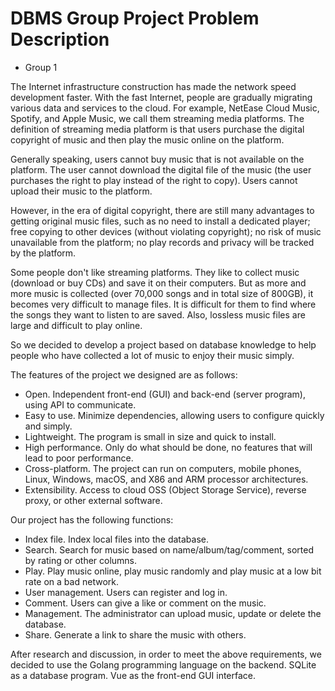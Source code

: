 # DBMS Group Project Problem Description

- Group 1

The Internet infrastructure construction has made the network speed development faster. With the fast Internet, people are gradually migrating various data and services to the cloud. For example, NetEase Cloud Music, Spotify, and Apple Music, we call them streaming media platforms. The definition of streaming media platform is that users purchase the digital copyright of music and then play the music online on the platform.

Generally speaking, users cannot buy music that is not available on the platform. The user cannot download the digital file of the music (the user purchases the right to play instead of the right to copy). Users cannot upload their music to the platform.

However, in the era of digital copyright, there are still many advantages to getting original music files, such as no need to install a dedicated player; free copying to other devices (without violating copyright); no risk of music unavailable from the platform; no play records and privacy will be tracked by the platform.

Some people don't like streaming platforms. They like to collect music (download or buy CDs) and save it on their computers. But as more and more music is collected (over 70,000 songs and in total size of 800GB), it becomes very difficult to manage files. It is difficult for them to find where the songs they want to listen to are saved. Also, lossless music files are large and difficult to play online.

So we decided to develop a project based on database knowledge to help people who have collected a lot of music to enjoy their music simply.

The features of the project we designed are as follows:

- Open. Independent front-end (GUI) and back-end (server program), using API to communicate.
- Easy to use. Minimize dependencies, allowing users to configure quickly and simply.
- Lightweight. The program is small in size and quick to install.
- High performance. Only do what should be done, no features that will lead to poor performance.
- Cross-platform. The project can run on computers, mobile phones, Linux, Windows, macOS, and X86 and ARM processor architectures.
- Extensibility. Access to cloud OSS (Object Storage Service), reverse proxy, or other external software.

Our project has the following functions:

- Index file. Index local files into the database.
- Search. Search for music based on name/album/tag/comment, sorted by rating or other columns.
- Play. Play music online, play music randomly and play music at a low bit rate on a bad network.
- User management. Users can register and log in.
- Comment. Users can give a like or comment on the music.
- Management. The administrator can upload music, update or delete the database.
- Share. Generate a link to share the music with others.

After research and discussion, in order to meet the above requirements, we decided to use the Golang programming language on the backend. SQLite as a database program. Vue as the front-end GUI interface.